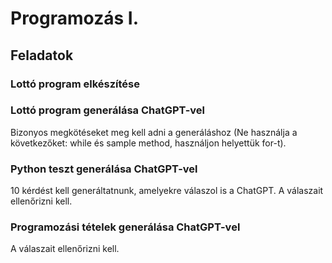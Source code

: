 # Programozás I.

## Feladatok

### Lottó program elkészítése
### Lottó program generálása ChatGPT-vel
Bizonyos megkötéseket meg kell adni a generáláshoz (Ne használja a következőket: while és sample method, használjon helyettük for-t).

### Python teszt generálása ChatGPT-vel
10 kérdést kell generáltatnunk, amelyekre válaszol is a ChatGPT. A válaszait ellenőrizni kell.

### Programozási tételek generálása ChatGPT-vel
A válaszait ellenőrizni kell.